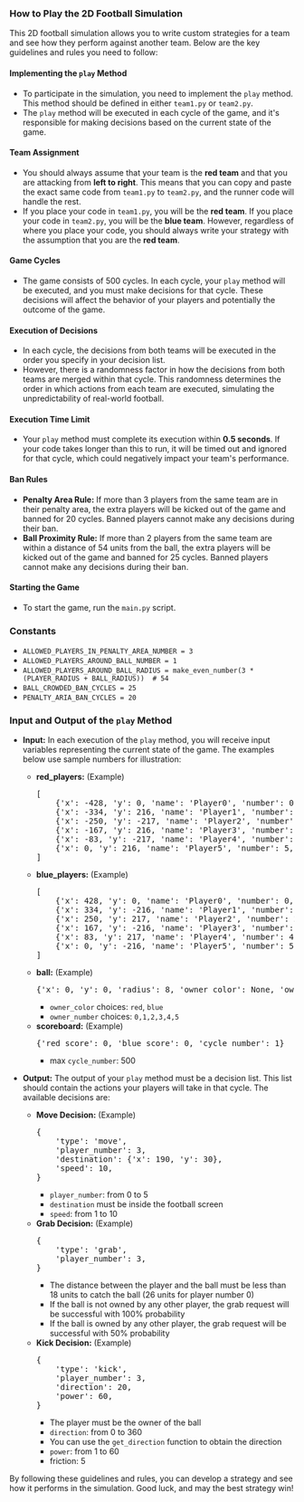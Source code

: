 ### How to Play the 2D Football Simulation

This 2D football simulation allows you to write custom strategies for a team and see how they perform against another team. Below are the key guidelines and rules you need to follow:

#### Implementing the `play` Method

- To participate in the simulation, you need to implement the `play` method. This method should be defined in either `team1.py` or `team2.py`.
- The `play` method will be executed in each cycle of the game, and it's responsible for making decisions based on the current state of the game.

#### Team Assignment

- You should always assume that your team is the **red team** and that you are attacking from **left to right**. This means that you can copy and paste the exact same code from `team1.py` to `team2.py`, and the runner code will handle the rest.
- If you place your code in `team1.py`, you will be the **red team**. If you place your code in `team2.py`, you will be the **blue team**. However, regardless of where you place your code, you should always write your strategy with the assumption that you are the **red team**.

#### Game Cycles

- The game consists of 500 cycles. In each cycle, your `play` method will be executed, and you must make decisions for that cycle. These decisions will affect the behavior of your players and potentially the outcome of the game.

#### Execution of Decisions

- In each cycle, the decisions from both teams will be executed in the order you specify in your decision list.
- However, there is a randomness factor in how the decisions from both teams are merged within that cycle. This randomness determines the order in which actions from each team are executed, simulating the unpredictability of real-world football.

#### Execution Time Limit

- Your `play` method must complete its execution within **0.5 seconds**. If your code takes longer than this to run, it will be timed out and ignored for that cycle, which could negatively impact your team's performance.

#### Ban Rules

- **Penalty Area Rule:** If more than 3 players from the same team are in their penalty area, the extra players will be kicked out of the game and banned for 20 cycles. Banned players cannot make any decisions during their ban.
- **Ball Proximity Rule:** If more than 2 players from the same team are within a distance of 54 units from the ball, the extra players will be kicked out of the game and banned for 25 cycles. Banned players cannot make any decisions during their ban.

#### Starting the Game

- To start the game, run the `main.py` script.

### Constants

- `ALLOWED_PLAYERS_IN_PENALTY_AREA_NUMBER = 3`
- `ALLOWED_PLAYERS_AROUND_BALL_NUMBER = 1`
- `ALLOWED_PLAYERS_AROUND_BALL_RADIUS = make_even_number(3 * (PLAYER_RADIUS + BALL_RADIUS))  # 54`
- `BALL_CROWDED_BAN_CYCLES = 25`
- `PENALTY_ARIA_BAN_CYCLES = 20`

### Input and Output of the `play` Method

- **Input:** In each execution of the `play` method, you will receive input variables representing the current state of the game. The examples below use sample numbers for illustration:
  - **red_players:** (Example)
    <pre>
    [
        {'x': -428, 'y': 0, 'name': 'Player0', 'number': 0, 'radius': 18, 'ban_cycles': 0},
        {'x': -334, 'y': 216, 'name': 'Player1', 'number': 1, 'radius': 10, 'ban_cycles': 0},
        {'x': -250, 'y': -217, 'name': 'Player2', 'number': 2, 'radius': 10, 'ban_cycles': 0},
        {'x': -167, 'y': 216, 'name': 'Player3', 'number': 3, 'radius': 10, 'ban_cycles': 0},
        {'x': -83, 'y': -217, 'name': 'Player4', 'number': 4, 'radius': 10, 'ban_cycles': 0},
        {'x': 0, 'y': 216, 'name': 'Player5', 'number': 5, 'radius': 10, 'ban_cycles': 0},
    ]
    </pre>
  - **blue_players:** (Example)
    <pre>
    [
        {'x': 428, 'y': 0, 'name': 'Player0', 'number': 0, 'radius': 18, 'ban_cycles': 0},
        {'x': 334, 'y': -216, 'name': 'Player1', 'number': 1, 'radius': 10, 'ban_cycles': 0},
        {'x': 250, 'y': 217, 'name': 'Player2', 'number': 2, 'radius': 10, 'ban_cycles': 0},
        {'x': 167, 'y': -216, 'name': 'Player3', 'number': 3, 'radius': 10, 'ban_cycles': 0},
        {'x': 83, 'y': 217, 'name': 'Player4', 'number': 4, 'radius': 10, 'ban_cycles': 0},
        {'x': 0, 'y': -216, 'name': 'Player5', 'number': 5, 'radius': 10, 'ban_cycles': 0},
    ]
    </pre>
  - **ball:** (Example)
    <pre>
    {'x': 0, 'y': 0, 'radius': 8, 'owner_color': None, 'owner_number': None, 'speed': 0, 'direction': None}
    </pre>
    * `owner_color` choices: `red`, `blue`
    * `owner_number` choices: `0,1,2,3,4,5`
  - **scoreboard:** (Example)
    <pre>
    {'red_score': 0, 'blue_score': 0, 'cycle_number': 1}
    </pre>
    * max `cycle_number`: 500

- **Output:** The output of your `play` method must be a decision list. This list should contain the actions your players will take in that cycle. The available decisions are:
  - **Move Decision:** (Example)
    <pre>
    {
        'type': 'move',
        'player_number': 3,
        'destination': {'x': 190, 'y': 30},
        'speed': 10,
    }
    </pre>
    * `player_number`: from 0 to 5
    * `destination` must be inside the football screen
    * `speed`: from 1 to 10
  - **Grab Decision:** (Example)
    <pre>
    {
        'type': 'grab',
        'player_number': 3,
    }
    </pre>
    * The distance between the player and the ball must be less than 18 units to catch the ball (26 units for player number 0)
    * If the ball is not owned by any other player, the grab request will be successful with 100% probability
    * If the ball is owned by any other player, the grab request will be successful with 50% probability
  - **Kick Decision:** (Example)
    <pre>
    {
        'type': 'kick',
        'player_number': 3,
        'direction': 20,
        'power': 60,
    }
    </pre>
    * The player must be the owner of the ball
    * `direction`: from 0 to 360
    * You can use the `get_direction` function to obtain the direction
    * `power`: from 1 to 60
    * friction: 5

By following these guidelines and rules, you can develop a strategy and see how it performs in the simulation. Good luck, and may the best strategy win!
